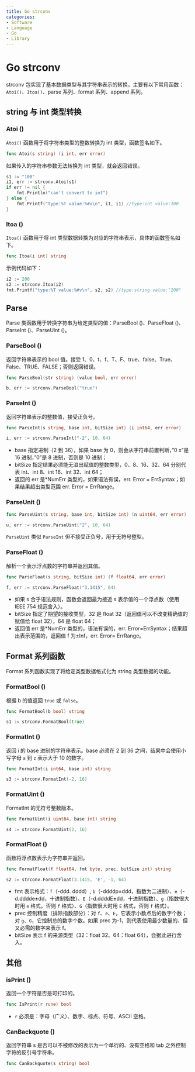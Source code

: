 ```yaml
---
title: Go strconv
categories:
- Software
- Language
- Go
- Library
---
```

# Go strconv

strconv 包实现了基本数据类型与其字符串表示的转换，主要有以下常用函数： `Atoi()`、`Itoa()`、parse 系列、format 系列、append 系列。

## string 与 int 类型转换

### Atoi ()

`Atoi()` 函数用于将字符串类型的整数转换为 int 类型，函数签名如下。

```go
func Atoi(s string) (i int, err error)
```

如果传入的字符串参数无法转换为 int 类型，就会返回错误。

```go
s1 := "100"
i1, err := strconv.Atoi(s1)
if err != nil {
    fmt.Println("can't convert to int")
} else {
    fmt.Printf("type:%T value:%#v\n", i1, i1) //type:int value:100
}
```

### Itoa ()

`Itoa()` 函数用于将 int 类型数据转换为对应的字符串表示，具体的函数签名如下。

```go
func Itoa(i int) string
```

示例代码如下：

```go
i2 := 200
s2 := strconv.Itoa(i2)
fmt.Printf("type:%T value:%#v\n", s2, s2) //type:string value:"200"
```

## Parse

Parse 类函数用于转换字符串为给定类型的值：ParseBool ()、ParseFloat ()、ParseInt ()、ParseUint ()。

### ParseBool ()

返回字符串表示的 bool 值。接受 1、0、t、f、T、F、true、false、True、False、TRUE、FALSE；否则返回错误。

```go
func ParseBool(str string) (value bool, err error)

b, err := strconv.ParseBool("true")
```

### ParseInt ()

返回字符串表示的整数值，接受正负号。

```go
func ParseInt(s string, base int, bitSize int) (i int64, err error)

i, err := strconv.ParseInt("-2", 10, 64)
```

- base 指定进制（2 到 36），如果 base 为 0，则会从字符串前置判断，”0 x”是 16 进制，”0”是 8 进制，否则是 10 进制；
- bitSize 指定结果必须能无溢出赋值的整数类型，0、8、16、32、64 分别代表 int、int 8、int 16、int 32、int 64；
- 返回的 err 是*NumErr 类型的，如果语法有误，err. Error = ErrSyntax；如果结果超出类型范围 err. Error = ErrRange。

### ParseUnit ()

```go
func ParseUint(s string, base int, bitSize int) (n uint64, err error)

u, err := strconv.ParseUint("2", 10, 64)
```

`ParseUint` 类似 `ParseInt` 但不接受正负号，用于无符号整型。

### ParseFloat ()

解析一个表示浮点数的字符串并返回其值。

```go
func ParseFloat(s string, bitSize int) (f float64, err error)

f, err := strconv.ParseFloat("3.1415", 64)
```

- 如果 s 合乎语法规则，函数会返回最为接近 s 表示值的一个浮点数（使用 IEEE 754 规范舍入）。
- bitSize 指定了期望的接收类型，32 是 float 32（返回值可以不改变精确值的赋值给 float 32），64 是 float 64；
- 返回值 err 是*NumErr 类型的，语法有误的，err. Error=ErrSyntax；结果超出表示范围的，返回值 f 为±Inf，err. Error= ErrRange。

## Format 系列函数

Format 系列函数实现了将给定类型数据格式化为 string 类型数据的功能。

### FormatBool ()

根据 b 的值返回 `true` 或 `false`。

```go
func FormatBool(b bool) string

s1 := strconv.FormatBool(true)
```

### FormatInt ()

返回 i 的 base 进制的字符串表示。base 必须在 2 到 36 之间，结果中会使用小写字母 `a` 到 `z` 表示大于 10 的数字。

```go
func FormatInt(i int64, base int) string

s3 := strconv.FormatInt(-2, 16)
```

### FormatUint ()

FormatInt 的无符号整数版本。

```go
func FormatUint(i uint64, base int) string

s4 := strconv.FormatUint(2, 16)
```

### FormatFloat ()

函数将浮点数表示为字符串并返回。

```go
func FormatFloat(f float64, fmt byte, prec, bitSize int) string

s2 := strconv.FormatFloat(3.1415, 'E', -1, 64)
```

- fmt 表示格式：`f`（-ddd. dddd）, `b`（-ddddp±ddd，指数为二进制）、`e`（-d.dddde±dd，十进制指数）、`E`（-d.ddddE±dd，十进制指数）、`g`（指数很大时用 `e` 格式，否则 `f` 格式）、`G`（指数很大时用 `E` 格式，否则 `f` 格式）。
- prec 控制精度（排除指数部分）：对 `f`、`e`、`E`，它表示小数点后的数字个数；对 `g`、`G`，它控制总的数字个数。如果 prec 为-1，则代表使用最少数量的、但又必需的数字来表示 f。
- bitSize 表示 f 的来源类型（32：float 32、64：float 64），会据此进行舍入。

## 其他

### isPrint ()

返回一个字符是否是可打印的。

```go
func IsPrint(r rune) bool
```

- `r` 必须是：字母（广义）、数字、标点、符号、ASCII 空格。

### CanBackquote ()

返回字符串 s 是否可以不被修改的表示为一个单行的、没有空格和 tab 之外控制字符的反引号字符串。

```go
func CanBackquote(s string) bool
```

